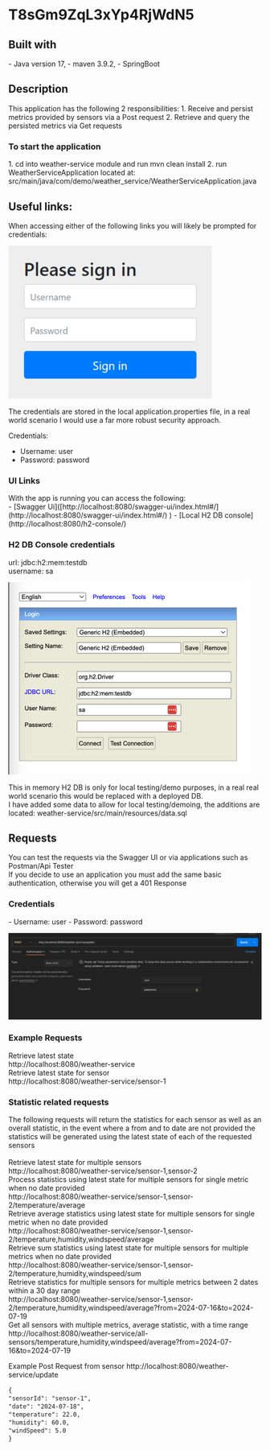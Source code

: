 # T8sGm9ZqL3xYp4RjWdN5

<h2>Built with</h2>
- Java version 17,
- maven 3.9.2, 
- SpringBoot

<h2>Description</h2>
This application has the following 2 responsibilities:
1. Receive and persist metrics provided by sensors via a Post request
2. Retrieve and query the persisted metrics via Get requests
   
<h3>To start the application</h3>
1. cd into weather-service module and run mvn clean install 
2. run WeatherServiceApplication located at: src/main/java/com/demo/weather_service/WeatherServiceApplication.java


<h2>Useful links:</h2>
When accessing either of the following links you will likely be prompted for credentials:

![img_1.png](img_1.png)

The credentials are stored in the local application.properties file,
in a real world scenario I would use a far more robust security approach.

Credentials:
- Username: user
- Password: password


<h3>UI Links</h3>
With the app is running you can access the following:<br>
- [Swagger Ui]([http://localhost:8080/swagger-ui/index.html#/](http://localhost:8080/swagger-ui/index.html#/)
)
- [Local H2 DB console](http://localhost:8080/h2-console/)

<h3> H2 DB Console credentials</h3> 

url: jdbc:h2:mem:testdb<br>
username: sa<br>

![img.png](img.png)


This in memory H2 DB is only for local testing/demo purposes, in a real real world scenario this would be replaced with a deployed DB.<br> I have added some data to allow for local testing/demoing, the additions are located:
weather-service/src/main/resources/data.sql

<h2>Requests</h2>
You can test the requests via the Swagger UI or via applications such as Postman/Api Tester<br>
If you decide to use an application you must add the same basic authentication, otherwise you will get a 401 Response

<h3>Credentials</h3>
- Username: user
- Password: password

![img_2.png](img_2.png)

<h3>Example Requests</h3>

Retrieve latest state
<br>
http://localhost:8080/weather-service
<br>
Retrieve latest state for sensor
<br>
http://localhost:8080/weather-service/sensor-1
<br>

<h3>Statistic related requests</h3>
The following requests will return the statistics for each sensor as well as an overall statistic, in the event where a from and to date are not provided the statistics will be generated using the latest state of each of the requested sensors<br>
<br>
Retrieve latest state for multiple sensors<br>
http://localhost:8080/weather-service/sensor-1,sensor-2<br>
Process statistics using latest state for multiple sensors for single metric when no date provided<br>
http://localhost:8080/weather-service/sensor-1,sensor-2/temperature/average<br>
Retrieve average statistics using latest state for multiple sensors for single metric when no date provided<br>
http://localhost:8080/weather-service/sensor-1,sensor-2/temperature,humidity,windspeed/average<br>
Retrieve sum statistics using latest state for multiple sensors for multiple metrics when no date provided<br>
http://localhost:8080/weather-service/sensor-1,sensor-2/temperature,humidity,windspeed/sum<br>
Retrieve statistics for multiple sensors for multiple metrics between 2 dates within a 30 day range<br>
http://localhost:8080/weather-service/sensor-1,sensor-2/temperature,humidity,windspeed/average?from=2024-07-16&to=2024-07-19<br>
Get all sensors with multiple metrics, average statistic, with a time range
http://localhost:8080/weather-service/all-sensors/temperature,humidity,windspeed/average?from=2024-07-16&to=2024-07-19


Example Post Request from sensor
http://localhost:8080/weather-service/update
```
{
"sensorId": "sensor-1",
"date": "2024-07-18",
"temperature": 22.0,
"humidity": 60.0,
"windSpeed": 5.0
}
```